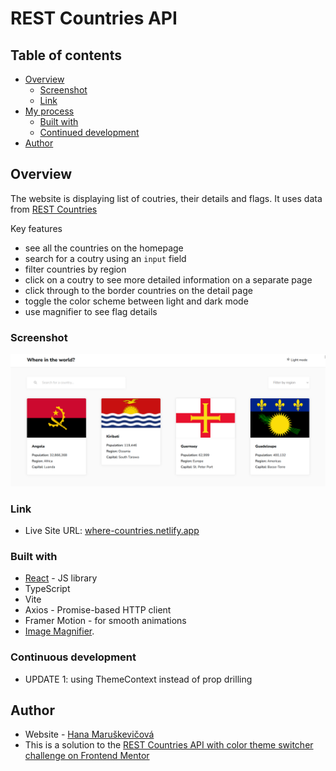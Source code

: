# REST Countries API 

## Table of contents

- [Overview](#overview)
  - [Screenshot](#screenshot)
  - [Link](#link)
- [My process](#my-process)
  - [Built with](#built-with)
  - [Continued development](#continued-development)
- [Author](#author)


## Overview

The website is displaying list of coutries, their details and flags. It uses data from [REST Countries](https://restcountries.com/)

Key features
- see all the countries on the homepage
- search for a coutry using an `input` field
- filter countries by region
- click on a coutry to see more detailed information on a separate page
- click through to the border countries on the detail page
- toggle the color scheme between light and dark mode
- use magnifier to see flag details

### Screenshot

![](./screenshot.png)

### Link

- Live Site URL: [where-countries.netlify.app](where-countries.netlify.app)

### Built with

- [React](https://reactjs.org/) - JS library
- TypeScript
- Vite
- Axios - Promise-based HTTP client
- Framer Motion - for smooth animations
- [Image Magnifier](https://dev.to/anxiny/create-an-image-magnifier-with-react-3fd7).

### Continuous development

- UPDATE 1: using ThemeContext instead of prop drilling

## Author

- Website - [Hana Maruškevičová](https://www.hanamarus.cz)
- This is a solution to the [REST Countries API with color theme switcher challenge on Frontend Mentor](https://www.frontendmentor.io/challenges/rest-countries-api-with-color-theme-switcher-5cacc469fec04111f7b848ca)

